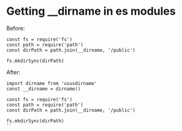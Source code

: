 # Getting __dirname in es modules

Before:
```
const fs = require('fs')
const path = require('path')
const dirPath = path.join(__dirname, '/public')

fs.mkdirSync(dirPath)
```
After:

```
import dirname from 'ususdirname'
const __dirname = dirname()

const fs = require('fs')
const path = require('path')
const dirPath = path.join(__dirname, '/public')

fs.mkdirSync(dirPath)
``
